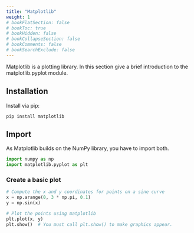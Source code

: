 ```yaml
---
title: "Matplotlib"
weight: 1
# bookFlatSection: false
# bookToc: true
# bookHidden: false
# bookCollapseSection: false
# bookComments: false
# bookSearchExclude: false
---
```




Matplotlib is a plotting library. In this section give a brief introduction to the matplotlib.pyplot module.

## Installation 

Install via pip: 

```
pip install matplotlib
```


## Import

As Matplotlib builds on the NumPy library, you have to import both.
<!-- Check if this is def the case -->

```python
import numpy as np
import matplotlib.pyplot as plt
```

### Create a basic plot

```python
# Compute the x and y coordinates for points on a sine curve
x = np.arange(0, 3 * np.pi, 0.1)
y = np.sin(x)

# Plot the points using matplotlib
plt.plot(x, y)
plt.show()  # You must call plt.show() to make graphics appear.

```